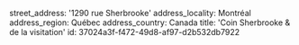 street_address: '1290 rue Sherbrooke'
address_locality: Montréal
address_region: Québec
address_country: Canada
title: 'Coin Sherbrooke & de la visitation'
id: 37024a3f-f472-49d8-af97-d2b532db7922
